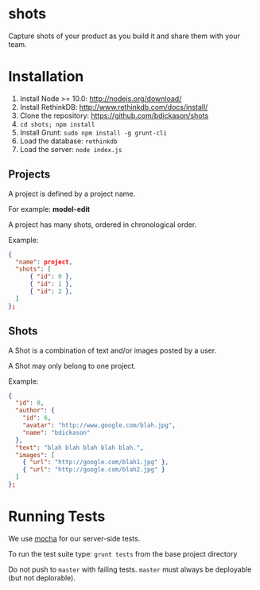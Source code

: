 shots
=====

Capture shots of your product as you build it and share them with your team.

# Installation
1. Install Node >= 10.0: http://nodejs.org/download/
2. Install RethinkDB: http://www.rethinkdb.com/docs/install/
3. Clone the repository: https://github.com/bdickason/shots
4. `cd shots; npm install`
5. Install Grunt: `sudo npm install -g grunt-cli`
6. Load the database: `rethinkdb`
7. Load the server: `node index.js`

## Projects

A project is defined by a project name.

For example: **model-edit**

A project has many shots, ordered in chronological order.

Example:

```json
{
  "name": project,
  "shots": [
      { "id": 0 },
      { "id": 1 },
      { "id": 2 },
  ]
};
```

## Shots

A Shot is a combination of text and/or images posted by a user.

A Shot may only belong to one project.

Example:

```json
{
  "id": 0,
  "author": {
    "id": 6,
    "avatar": "http://www.google.com/blah.jpg",
    "name": "bdickason"
  },
  "text": "blah blah blah blah blah.",
  "images": [
    { "url": "http://google.com/blah1.jpg" },
    { "url": "http://google.com/blah2.jpg" }
  ]
};
```

# Running Tests

We use [mocha](http://visionmedia.github.io/mocha/) for our server-side tests.

To run the test suite type:
`grunt tests` from the base project directory

Do not push to `master` with failing tests. `master` must always be deployable (but not deplorable).
